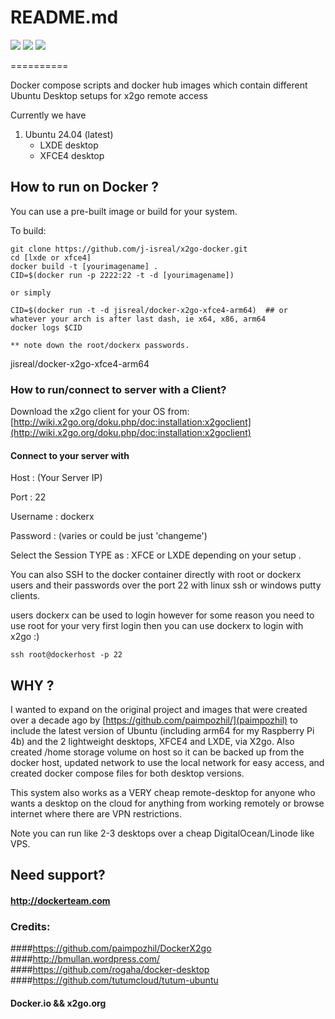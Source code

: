 # README.md
<img src="https://img.shields.io/badge/version-1.0_alpha-blue" /> <img src="https://img.shields.io/badge/docker-version_24.0.7-green" /> <img src="https://img.shields.io/badge/ubuntu-latest_24.04-orange" />


==========

Docker compose scripts and docker hub images which contain different Ubuntu Desktop setups for x2go remote access

Currently we have

1. Ubuntu 24.04 (latest)
   - LXDE desktop
   - XFCE4 desktop

## How to run on Docker ?
You can use a pre-built image or build for your system.

To build:

```
git clone https://github.com/j-isreal/x2go-docker.git
cd [lxde or xfce4]
docker build -t [yourimagename] .
CID=$(docker run -p 2222:22 -t -d [yourimagename])

or simply 

CID=$(docker run -t -d jisreal/docker-x2go-xfce4-arm64)  ## or whatever your arch is after last dash, ie x64, x86, arm64
docker logs $CID

** note down the root/dockerx passwords.
```
jisreal/docker-x2go-xfce4-arm64

### How to run/connect to server with a Client?

Download the x2go client for your OS from:
[http://wiki.x2go.org/doku.php/doc:installation:x2goclient](http://wiki.x2go.org/doku.php/doc:installation:x2goclient)


#### Connect to your server with 

Host : (Your Server IP)

Port : 22

Username : dockerx 

Password : (varies or could be just 'changeme')


Select the Session TYPE as : XFCE or LXDE depending on your setup . 

You can also SSH to the docker container directly with root or dockerx users and their passwords over the port 22 with linux ssh or windows putty clients.

users dockerx can be used to login however for some reason you need to use root for your very first login then you can use dockerx to login with x2go :)

```
ssh root@dockerhost -p 22
```

## WHY ?

I wanted to expand on the original project and images that were created over a decade ago by [https://github.com/paimpozhil/](paimpozhil) to include the latest version of Ubuntu (including arm64 for my Raspberry Pi 4b) and the 2 lightweight desktops, XFCE4 and LXDE, via X2go.  Also created /home storage volume on host so it can be backed up from the docker host, updated network to use the local network for easy access, and created docker compose files for both desktop versions.

This system also works as a VERY cheap remote-desktop for anyone who wants a desktop on the cloud for anything from working remotely or browse internet where there are VPN restrictions.

Note you can run like 2-3 desktops over a cheap DigitalOcean/Linode like VPS.


## Need support?

#### http://dockerteam.com

### Credits:

####https://github.com/paimpozhil/DockerX2go
####http://bmullan.wordpress.com/
####https://github.com/rogaha/docker-desktop
####https://github.com/tutumcloud/tutum-ubuntu

#### Docker.io && x2go.org

